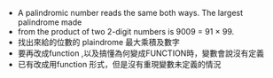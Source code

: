 * A palindromic number reads the same both ways. The largest palindrome made
* from the product of two 2-digit numbers is 9009 = 91 × 99.
* 找出來給的位數的 plaindrome 最大乘積及數字
* 要再改成function ,以及搞懂為何變成FUNCTION時，變數會說沒有定義
* 已有改成用function 形式，但是沒有重現變數未定義的情況
